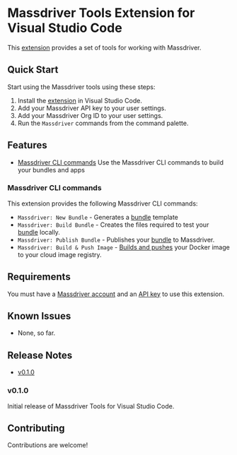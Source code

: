 # Massdriver Tools Extension for Visual Studio Code

This [extension](https://marketplace.visualstudio.com/items?itemName=mclacore.massdriver-tools) provides a set of tools for working with Massdriver.

## Quick Start

Start using the Massdriver tools using these steps:
1. Install the [extension](https://marketplace.visualstudio.com/items?itemName=mclacore.massdriver-tools) in Visual Studio Code.
2. Add your Massdriver API key to your user settings.
3. Add your Massdriver Org ID to your user settings.
4. Run the `Massdriver` commands from the command palette.

## Features
* [Massdriver CLI commands](#massdriver-cli-commands) Use the Massdriver CLI commands to build your bundles and apps

### Massdriver CLI commands
This extension provides the following Massdriver CLI commands:
* `Massdriver: New Bundle` - Generates a [bundle](https://docs.massdriver.cloud/bundles) template
* `Massdriver: Build Bundle` - Creates the files required to test your [bundle](https://docs.massdriver.cloud/bundles) locally.
* `Massdriver: Publish Bundle` - Publishes your [bundle](https://docs.massdriver.cloud/bundles) to Massdriver.
* `Massdriver: Build & Push Image` - [Builds and pushes](https://docs.massdriver.cloud/applications/container-repositories/masscli) your Docker image to your cloud image registry.

## Requirements

You must have a [Massdriver account](https://massdriver.cloud) and an [API key](https://docs.massdriver.cloud/platform/service-accounts) to use this extension.

## Known Issues

* None, so far.

## Release Notes

* [v0.1.0](#v0.1.0)

### v0.1.0

Initial release of Massdriver Tools for Visual Studio Code.

## Contributing

Contributions are welcome!
